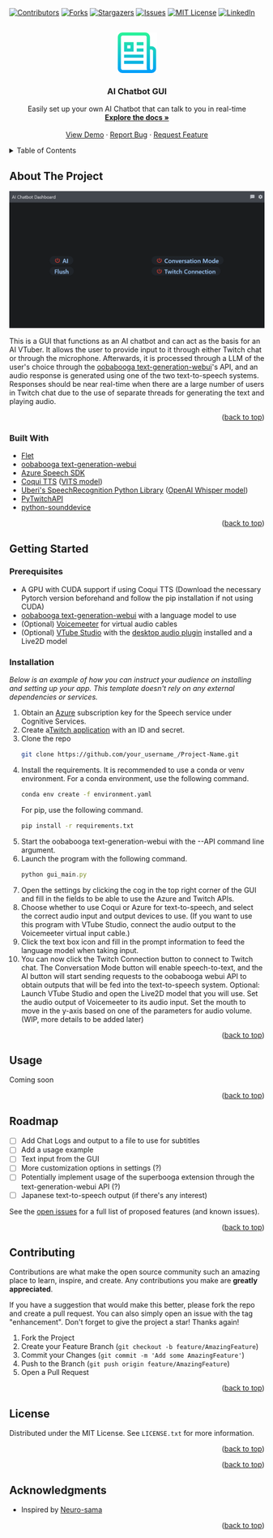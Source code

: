 <!-- Improved compatibility of back to top link: See: https://github.com/othneildrew/Best-README-Template/pull/73 -->
<a name="readme-top"></a>
<!--
*** Thanks for checking out the Best-README-Template. If you have a suggestion
*** that would make this better, please fork the repo and create a pull request
*** or simply open an issue with the tag "enhancement".
*** Don't forget to give the project a star!
*** Thanks again! Now go create something AMAZING! :D
-->



<!-- PROJECT SHIELDS -->
<!--
*** I'm using markdown "reference style" links for readability.
*** Reference links are enclosed in brackets [ ] instead of parentheses ( ).
*** See the bottom of this document for the declaration of the reference variables
*** for contributors-url, forks-url, etc. This is an optional, concise syntax you may use.
*** https://www.markdownguide.org/basic-syntax/#reference-style-links
-->
[![Contributors][contributors-shield]][contributors-url]
[![Forks][forks-shield]][forks-url]
[![Stargazers][stars-shield]][stars-url]
[![Issues][issues-shield]][issues-url]
[![MIT License][license-shield]][license-url]
[![LinkedIn][linkedin-shield]][linkedin-url]



<!-- PROJECT LOGO -->
<br />
<div align="center">
  <a href="https://github.com/Your-Cheese/ai-chatbot">
    <img src="images/logo.png" alt="Logo" width="80" height="80">
  </a>

  <h3 align="center">AI Chatbot GUI</h3>

  <p align="center">
    Easily set up your own AI Chatbot that can talk to you in real-time
    <br />
    <a href="https://github.com/Your-Cheese/ai-chatbot"><strong>Explore the docs »</strong></a>
    <br />
    <br />
    <a href="https://github.com/Your-Cheese/ai-chatbot">View Demo</a>
    ·
    <a href="https://github.com/Your-Cheese/ai-chatbot/issues">Report Bug</a>
    ·
    <a href="https://github.com/Your-Cheese/ai-chatbot/issues">Request Feature</a>
  </p>
</div>



<!-- TABLE OF CONTENTS -->
<details>
  <summary>Table of Contents</summary>
  <ol>
    <li>
      <a href="#about-the-project">About The Project</a>
      <ul>
        <li><a href="#built-with">Built With</a></li>
      </ul>
    </li>
    <li>
      <a href="#getting-started">Getting Started</a>
      <ul>
        <li><a href="#prerequisites">Prerequisites</a></li>
        <li><a href="#installation">Installation</a></li>
      </ul>
    </li>
    <li><a href="#usage">Usage</a></li>
    <li><a href="#roadmap">Roadmap</a></li>
    <li><a href="#contributing">Contributing</a></li>
    <li><a href="#license">License</a></li>
    <!-- <li><a href="#contact">Contact</a></li> -->
    <li><a href="#acknowledgments">Acknowledgments</a></li>
  </ol>
</details>



<!-- ABOUT THE PROJECT -->
## About The Project

![Product Name Screen Shot][product-screenshot]

This is a GUI that functions as an AI chatbot and can act as the basis for an AI VTuber. It allows the user to provide input to it through either Twitch chat or through the microphone. Afterwards, it is processed through a LLM of the user's choice through the <a href="https://github.com/oobabooga/text-generation-webui">oobabooga text-generation-webui</a>'s API, and an audio response is generated using one of the two text-to-speech systems. Responses should be near real-time when there are a large number of users in Twitch chat due to the use of separate threads for generating the text and playing audio. 

<p align="right">(<a href="#readme-top">back to top</a>)</p>



### Built With

* <a href="https://flet.dev/">Flet</a>
* <a href="https://github.com/oobabooga/text-generation-webui">oobabooga text-generation-webui</a>
* <a href="https://learn.microsoft.com/en-us/azure/cognitive-services/speech-service/">Azure Speech SDK</a>
* <a href="https://github.com/coqui-ai/TTS">Coqui TTS</a> (<a href="https://arxiv.org/pdf/2106.06103">VITS model</a>)
* <a href="https://github.com/Uberi/speech_recognition">Uberi's SpeechRecognition Python Library</a> (<a href="https://github.com/openai/whisper">OpenAI Whisper model</a>)
* <a href="https://github.com/Teekeks/pyTwitchAPI">PyTwitchAPI</a>
* <a href="https://github.com/spatialaudio/python-sounddevice/">python-sounddevice</a>

<p align="right">(<a href="#readme-top">back to top</a>)</p>



<!-- GETTING STARTED -->
## Getting Started

### Prerequisites
* A GPU with CUDA support if using Coqui TTS (Download the necessary Pytorch version beforehand and follow the pip installation if not using CUDA)
* <a href="https://github.com/oobabooga/text-generation-webui">oobabooga text-generation-webui</a> with a language model to use
* (Optional) <a href="https://vb-audio.com/Voicemeeter/index.htm">Voicemeeter</a> for virtual audio cables
* (Optional) <a href="https://denchisoft.com/">VTube Studio</a> with the <a href="https://lualucky.itch.io/vts-desktop-audio-plugin">desktop audio plugin</a> installed and a Live2D model

### Installation

_Below is an example of how you can instruct your audience on installing and setting up your app. This template doesn't rely on any external dependencies or services._

1. Obtain an <a href="https://portal.azure.com/#home">Azure</a> subscription key for the Speech service under Cognitive Services.
2. Create a<a href="https://dev.twitch.tv/console/apps">Twitch application</a> with an ID and secret.
3. Clone the repo
   ```sh
   git clone https://github.com/your_username_/Project-Name.git
   ```
4. Install the requirements. It is recommended to use a conda or venv environment.
   For a conda environment, use the following command.
   ```sh
   conda env create -f environment.yaml
   ```
   For pip, use the following command.
   ```sh
   pip install -r requirements.txt
   ```
5. Start the oobabooga text-generation-webui with the --API command line argument.
6. Launch the program with the following command.
   ```js
   python gui_main.py
   ```
7. Open the settings by clicking the cog in the top right corner of the GUI and fill in the fields to be able to use the Azure and Twitch APIs.
8. Choose whether to use Coqui or Azure for text-to-speech, and select the correct audio input and output devices to use. (If you want to use this program with VTube Studio, connect the audio output to the Voicemeeter virtual input cable.)
9. Click the text box icon and fill in the prompt information to feed the language model when taking input.
10. You can now click the Twitch Connection button to connect to Twitch chat. The Conversation Mode button will enable speech-to-text, and the AI button will start sending requests to the oobabooga webui API to obtain outputs that will be fed into the text-to-speech system.
Optional: Launch VTube Studio and open the Live2D model that you will use. Set the audio output of Voicemeeter to its audio input. Set the mouth to move in the y-axis based on one of the parameters for audio volume. (WIP, more details to be added later)


<p align="right">(<a href="#readme-top">back to top</a>)</p>


<!-- USAGE EXAMPLES -->
## Usage

Coming soon

<p align="right">(<a href="#readme-top">back to top</a>)</p>



<!-- ROADMAP -->
## Roadmap

- [ ] Add Chat Logs and output to a file to use for subtitles
- [ ] Add a usage example
- [ ] Text input from the GUI
- [ ] More customization options in settings (?)
- [ ] Potentially implement usage of the superbooga extension through the text-generation-webui API (?)
- [ ] Japanese text-to-speech output (if there's any interest)

See the [open issues](https://github.com/Your-Cheese/ai-chatbot/issues) for a full list of proposed features (and known issues).

<p align="right">(<a href="#readme-top">back to top</a>)</p>



<!-- CONTRIBUTING -->
## Contributing

Contributions are what make the open source community such an amazing place to learn, inspire, and create. Any contributions you make are **greatly appreciated**.

If you have a suggestion that would make this better, please fork the repo and create a pull request. You can also simply open an issue with the tag "enhancement".
Don't forget to give the project a star! Thanks again!

1. Fork the Project
2. Create your Feature Branch (`git checkout -b feature/AmazingFeature`)
3. Commit your Changes (`git commit -m 'Add some AmazingFeature'`)
4. Push to the Branch (`git push origin feature/AmazingFeature`)
5. Open a Pull Request

<p align="right">(<a href="#readme-top">back to top</a>)</p>



<!-- LICENSE -->
## License

Distributed under the MIT License. See `LICENSE.txt` for more information.

<p align="right">(<a href="#readme-top">back to top</a>)</p>



<!-- CONTACT -->
<!-- ## Contact


Project Link: [https://github.com/your_username/repo_name](https://github.com/your_username/repo_name) -->

<p align="right">(<a href="#readme-top">back to top</a>)</p>



<!-- ACKNOWLEDGMENTS -->
## Acknowledgments

* Inspired by [Neuro-sama](https://www.twitch.tv/vedal987)

<p align="right">(<a href="#readme-top">back to top</a>)</p>



<!-- MARKDOWN LINKS & IMAGES -->
<!-- https://www.markdownguide.org/basic-syntax/#reference-style-links -->
[contributors-shield]: https://img.shields.io/github/contributors/Your-Cheese/ai-chatbot.svg?style=for-the-badge
[contributors-url]: https://github.com/Your-Cheese/AI-Chatbot/graphs/contributors
[forks-shield]: https://img.shields.io/github/forks/Your-Cheese/ai-chatbot.svg?style=for-the-badge
[forks-url]: https://github.com/Your-Cheese/ai-chatbot/network/members
[stars-shield]: https://img.shields.io/github/stars/Your-Cheese/ai-chatbot.svg?style=for-the-badge
[stars-url]: https://github.com/Your-Cheese/AI-Chatbot/stargazers
[issues-shield]: https://img.shields.io/github/issues/Your-Cheese/ai-chatbot.svg?style=for-the-badge
[issues-url]: https://github.com/Your-Cheese/ai-chatbot/issues
[license-shield]: https://img.shields.io/github/license/Your-Cheese/ai-chatbot.svg?style=for-the-badge
[license-url]: https://github.com/Your-Cheese/ai-chatbot/blob/master/LICENSE.txt
[linkedin-shield]: https://img.shields.io/badge/-LinkedIn-black.svg?style=for-the-badge&logo=linkedin&colorB=555
[linkedin-url]: https://www.linkedin.com/in/david-z-3a2a7639/
[product-screenshot]: images/GUI_screenshot.png